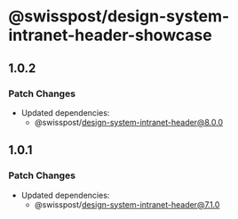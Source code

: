 # @swisspost/design-system-intranet-header-showcase

## 1.0.2

### Patch Changes

- Updated dependencies:
  - @swisspost/design-system-intranet-header@8.0.0

## 1.0.1

### Patch Changes

- Updated dependencies:
  - @swisspost/design-system-intranet-header@7.1.0
